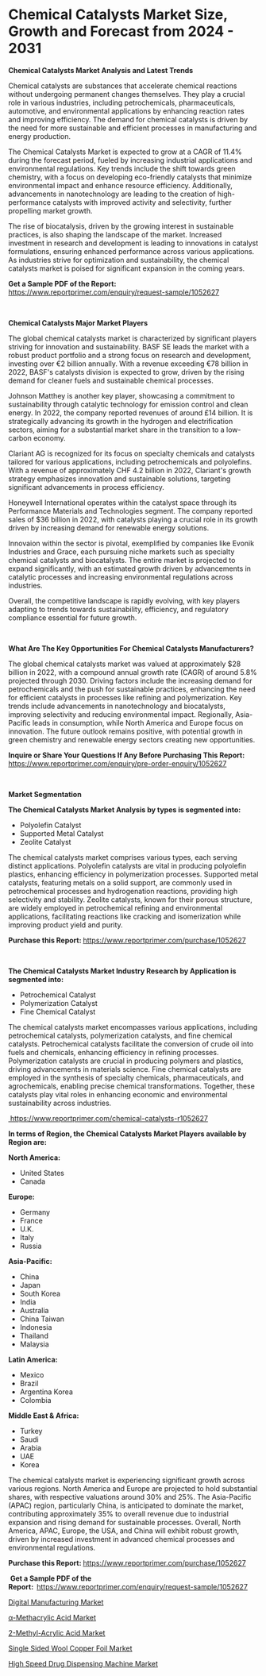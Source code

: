 <p><h1>Chemical Catalysts Market Size, Growth and Forecast from 2024 - 2031</h1></p><p><strong>Chemical Catalysts Market Analysis and Latest Trends</strong></p>
<p><p>Chemical catalysts are substances that accelerate chemical reactions without undergoing permanent changes themselves. They play a crucial role in various industries, including petrochemicals, pharmaceuticals, automotive, and environmental applications by enhancing reaction rates and improving efficiency. The demand for chemical catalysts is driven by the need for more sustainable and efficient processes in manufacturing and energy production.</p><p>The Chemical Catalysts Market is expected to grow at a CAGR of 11.4% during the forecast period, fueled by increasing industrial applications and environmental regulations. Key trends include the shift towards green chemistry, with a focus on developing eco-friendly catalysts that minimize environmental impact and enhance resource efficiency. Additionally, advancements in nanotechnology are leading to the creation of high-performance catalysts with improved activity and selectivity, further propelling market growth.</p><p>The rise of biocatalysis, driven by the growing interest in sustainable practices, is also shaping the landscape of the market. Increased investment in research and development is leading to innovations in catalyst formulations, ensuring enhanced performance across various applications. As industries strive for optimization and sustainability, the chemical catalysts market is poised for significant expansion in the coming years.</p></p>
<p><strong>Get a Sample PDF of the Report:&nbsp;</strong> <a href="https://www.reportprimer.com/enquiry/request-sample/1052627">https://www.reportprimer.com/enquiry/request-sample/1052627</a></p>
<p>&nbsp;</p>
<p><strong>Chemical Catalysts Major Market Players</strong></p>
<p><p>The global chemical catalysts market is characterized by significant players striving for innovation and sustainability. BASF SE leads the market with a robust product portfolio and a strong focus on research and development, investing over €2 billion annually. With a revenue exceeding €78 billion in 2022, BASF's catalysts division is expected to grow, driven by the rising demand for cleaner fuels and sustainable chemical processes.</p><p>Johnson Matthey is another key player, showcasing a commitment to sustainability through catalytic technology for emission control and clean energy. In 2022, the company reported revenues of around £14 billion. It is strategically advancing its growth in the hydrogen and electrification sectors, aiming for a substantial market share in the transition to a low-carbon economy.</p><p>Clariant AG is recognized for its focus on specialty chemicals and catalysts tailored for various applications, including petrochemicals and polyolefins. With a revenue of approximately CHF 4.2 billion in 2022, Clariant's growth strategy emphasizes innovation and sustainable solutions, targeting significant advancements in process efficiency.</p><p>Honeywell International operates within the catalyst space through its Performance Materials and Technologies segment. The company reported sales of $36 billion in 2022, with catalysts playing a crucial role in its growth driven by increasing demand for renewable energy solutions.</p><p>Innovaion within the sector is pivotal, exemplified by companies like Evonik Industries and Grace, each pursuing niche markets such as specialty chemical catalysts and biocatalysts. The entire market is projected to expand significantly, with an estimated growth driven by advancements in catalytic processes and increasing environmental regulations across industries.</p><p>Overall, the competitive landscape is rapidly evolving, with key players adapting to trends towards sustainability, efficiency, and regulatory compliance essential for future growth.</p></p>
<p>&nbsp;</p>
<p><strong>What Are The Key Opportunities For Chemical Catalysts Manufacturers?</strong></p>
<p><p>The global chemical catalysts market was valued at approximately $28 billion in 2022, with a compound annual growth rate (CAGR) of around 5.8% projected through 2030. Driving factors include the increasing demand for petrochemicals and the push for sustainable practices, enhancing the need for efficient catalysts in processes like refining and polymerization. Key trends include advancements in nanotechnology and biocatalysts, improving selectivity and reducing environmental impact. Regionally, Asia-Pacific leads in consumption, while North America and Europe focus on innovation. The future outlook remains positive, with potential growth in green chemistry and renewable energy sectors creating new opportunities.</p></p>
<p><strong>Inquire or Share Your Questions If Any Before Purchasing This Report:</strong> <a href="https://www.reportprimer.com/enquiry/pre-order-enquiry/1052627">https://www.reportprimer.com/enquiry/pre-order-enquiry/1052627</a></p>
<p>&nbsp;</p>
<p><strong>Market Segmentation</strong></p>
<p><strong>The Chemical Catalysts Market Analysis by types is segmented into:</strong></p>
<p><ul><li>Polyolefin Catalyst</li><li>Supported Metal Catalyst</li><li>Zeolite Catalyst</li></ul></p>
<p><p>The chemical catalysts market comprises various types, each serving distinct applications. Polyolefin catalysts are vital in producing polyolefin plastics, enhancing efficiency in polymerization processes. Supported metal catalysts, featuring metals on a solid support, are commonly used in petrochemical processes and hydrogenation reactions, providing high selectivity and stability. Zeolite catalysts, known for their porous structure, are widely employed in petrochemical refining and environmental applications, facilitating reactions like cracking and isomerization while improving product yield and purity.</p></p>
<p><strong>Purchase this Report:&nbsp;</strong><a href="https://www.reportprimer.com/purchase/1052627">https://www.reportprimer.com/purchase/1052627</a></p>
<p>&nbsp;</p>
<p><strong>The Chemical Catalysts Market Industry Research by Application is segmented into:</strong></p>
<p><ul><li>Petrochemical Catalyst</li><li>Polymerization Catalyst</li><li>Fine Chemical Catalyst</li></ul></p>
<p><p>The chemical catalysts market encompasses various applications, including petrochemical catalysts, polymerization catalysts, and fine chemical catalysts. Petrochemical catalysts facilitate the conversion of crude oil into fuels and chemicals, enhancing efficiency in refining processes. Polymerization catalysts are crucial in producing polymers and plastics, driving advancements in materials science. Fine chemical catalysts are employed in the synthesis of specialty chemicals, pharmaceuticals, and agrochemicals, enabling precise chemical transformations. Together, these catalysts play vital roles in enhancing economic and environmental sustainability across industries.</p></p>
<p><a href="https://www.reportprimer.com/chemical-catalysts-r1052627">&nbsp;https://www.reportprimer.com/chemical-catalysts-r1052627</a></p>
<p><strong>In terms of Region, the Chemical Catalysts Market Players available by Region are:</strong></p>
<p>
    <p> <strong> North America: </strong>
        <ul>
            <li>United States</li>
            <li>Canada</li>
        </ul>
        </p> 
    <p> <strong> Europe: </strong>
        <ul>
            <li>Germany</li>
            <li>France</li>
            <li>U.K.</li>
            <li>Italy</li>
            <li>Russia</li>
        </ul>
        </p> 
    <p> <strong> Asia-Pacific: </strong>
        <ul>
            <li>China</li>
            <li>Japan</li>
            <li>South Korea</li>
            <li>India</li>
            <li>Australia</li>
            <li>China Taiwan</li>
            <li>Indonesia</li>
            <li>Thailand</li>
            <li>Malaysia</li>
        </ul>
        </p> 
    <p> <strong> Latin America: </strong>
        <ul>
            <li>Mexico</li>
            <li>Brazil</li>
            <li>Argentina Korea</li>
            <li>Colombia</li>
        </ul>
        </p> 
    <p> <strong> Middle East & Africa: </strong>
        <ul>
            <li>Turkey</li>
            <li>Saudi</li>
            <li>Arabia</li>
            <li>UAE</li>
            <li>Korea</li>
        </ul>
    </p>
    </p>
<p><p>The chemical catalysts market is experiencing significant growth across various regions. North America and Europe are projected to hold substantial shares, with respective valuations around 30% and 25%. The Asia-Pacific (APAC) region, particularly China, is anticipated to dominate the market, contributing approximately 35% to overall revenue due to industrial expansion and rising demand for sustainable processes. Overall, North America, APAC, Europe, the USA, and China will exhibit robust growth, driven by increased investment in advanced chemical processes and environmental regulations.</p></p>
<p><strong>Purchase this Report: </strong><a href="https://www.reportprimer.com/purchase/1052627">https://www.reportprimer.com/purchase/1052627</a></p>
<p>&nbsp;<strong>Get a Sample PDF of the Report:&nbsp;&nbsp;</strong><a href="https://www.reportprimer.com/enquiry/request-sample/1052627">https://www.reportprimer.com/enquiry/request-sample/1052627</a></p>
<p><strong></strong></p>
<p><p><a href="https://www.linkedin.com/pulse/digital-manufacturing-market2024-2031-industry-insights-bw1fe">Digital Manufacturing Market</a></p><p><a href="https://medium.com/@anita28yomishoe/global-%CE%B1-methacrylic-acid-market-trends-analysis-and-future-growth-prospects-2024-2031-40888a5017ba">α-Methacrylic Acid Market</a></p><p><a href="https://medium.com/@anita28yomishoe/navigating-the-global-2-methyl-acrylic-acid-market-from-trends-to-strategy-for-period-from-2024-to-86e51c712551?postPublishedType=repub">2-Methyl-Acrylic Acid Market</a></p><p><a href="https://issuu.com/reportprime-2/docs/single-sided-wool-copper-foil-marke_a4ed6d592ed5a1">Single Sided Wool Copper Foil Market</a></p><p><a href="https://issuu.com/reportprime-2/docs/high-speed-drug-dispensing-machine-_94df12b7fddc98">High Speed Drug Dispensing Machine Market</a></p></p>